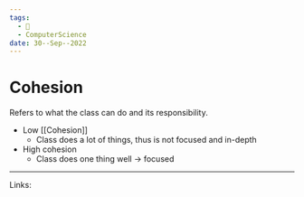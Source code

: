 ```yaml
---
tags:
  - 🌱
  - ComputerScience 
date: 30--Sep--2022
---
```


# Cohesion

Refers to what the class can do and its responsibility.

- Low [[Cohesion]]
    - Class does a lot of things, thus is not focused and in-depth
- High cohesion
    - Class does one thing well → focused

---
Links: 